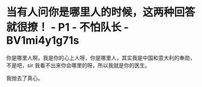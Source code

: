 # 当有人问你是哪里人的时候，这两种回答就很撩！ - P1 - 不怕队长 - BV1mi4y1g71s

你是哪里人啊，我是你的心上人呀，你是哪里人，其实我是中国和意大利的奉勋，不是吧，sir 我看不出来你会哪里的呀，所以我就是你的医生。

我抛去了真心。